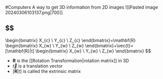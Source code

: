 #Computers 
A way to get 3D information from 2D images
![[Pasted image 20240306103137.png|700]]
## $$
\begin{bmatrix}
X_{c} \\
Y_{c} \\
Z_{c}
\end{bmatrix}=\mathbf{R}
\begin{bmatrix}
X_{w} \\
Y_{w} \\
Z_{w}
\end{bmatrix}+\vec{t}=
[\mathbf{R}|t]
\begin{bmatrix}
X_{w} \\
Y_{w} \\
Z_{w}
\end{bmatrix}
$$
* $\displaystyle \mathbf{R}$ is the [[Rotation Transformation|rotation matrix]] in 3D
* $\displaystyle \vec{t}$ is a translation vector
* $\displaystyle [\mathbf{R}|t]$ is called the extrinsic matrix